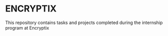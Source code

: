 # ENCRYPTIX
This repository contains tasks and projects completed during the internship program at Encryptix

